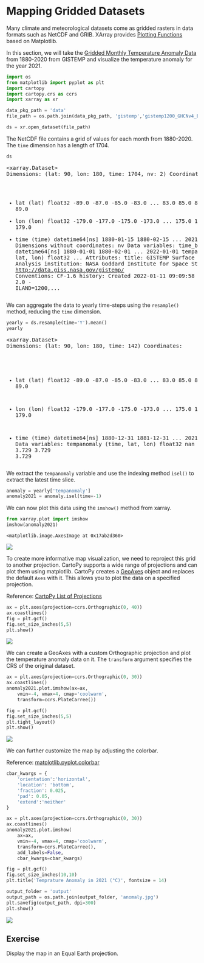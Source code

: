 # Mapping Gridded Datasets

Many climate and meteorological datasets come as gridded rasters in data formats such as NetCDF and GRIB. XArray provides [Plotting Functions](https://xarray.pydata.org/en/stable/user-guide/plotting.html) based on Matplotlib. 

In this section, we will take the [Gridded Monthly Temperature Anomaly Data](https://data.giss.nasa.gov/gistemp/) from 1880-2020 from GISTEMP and visualize the temperature anomaly for the year 2021.


```python
import os
from matplotlib import pyplot as plt
import cartopy
import cartopy.crs as ccrs
import xarray as xr
```


```python
data_pkg_path = 'data'
file_path = os.path.join(data_pkg_path, 'gistemp','gistemp1200_GHCNv4_ERSSTv5.nc')

ds = xr.open_dataset(file_path)
```

The NetCDF file contains a grid of values for each month from 1880-2020. The `time` dimension has a length of 1704.


```python
ds
```




<div><svg style="position: absolute; width: 0; height: 0; overflow: hidden">
<defs>
<symbol id="icon-database" viewBox="0 0 32 32">
<path d="M16 0c-8.837 0-16 2.239-16 5v4c0 2.761 7.163 5 16 5s16-2.239 16-5v-4c0-2.761-7.163-5-16-5z"></path>
<path d="M16 17c-8.837 0-16-2.239-16-5v6c0 2.761 7.163 5 16 5s16-2.239 16-5v-6c0 2.761-7.163 5-16 5z"></path>
<path d="M16 26c-8.837 0-16-2.239-16-5v6c0 2.761 7.163 5 16 5s16-2.239 16-5v-6c0 2.761-7.163 5-16 5z"></path>
</symbol>
<symbol id="icon-file-text2" viewBox="0 0 32 32">
<path d="M28.681 7.159c-0.694-0.947-1.662-2.053-2.724-3.116s-2.169-2.030-3.116-2.724c-1.612-1.182-2.393-1.319-2.841-1.319h-15.5c-1.378 0-2.5 1.121-2.5 2.5v27c0 1.378 1.122 2.5 2.5 2.5h23c1.378 0 2.5-1.122 2.5-2.5v-19.5c0-0.448-0.137-1.23-1.319-2.841zM24.543 5.457c0.959 0.959 1.712 1.825 2.268 2.543h-4.811v-4.811c0.718 0.556 1.584 1.309 2.543 2.268zM28 29.5c0 0.271-0.229 0.5-0.5 0.5h-23c-0.271 0-0.5-0.229-0.5-0.5v-27c0-0.271 0.229-0.5 0.5-0.5 0 0 15.499-0 15.5 0v7c0 0.552 0.448 1 1 1h7v19.5z"></path>
<path d="M23 26h-14c-0.552 0-1-0.448-1-1s0.448-1 1-1h14c0.552 0 1 0.448 1 1s-0.448 1-1 1z"></path>
<path d="M23 22h-14c-0.552 0-1-0.448-1-1s0.448-1 1-1h14c0.552 0 1 0.448 1 1s-0.448 1-1 1z"></path>
<path d="M23 18h-14c-0.552 0-1-0.448-1-1s0.448-1 1-1h14c0.552 0 1 0.448 1 1s-0.448 1-1 1z"></path>
</symbol>
</defs>
</svg>
<style>/* CSS stylesheet for displaying xarray objects in jupyterlab.
 *
 */

:root {
  --xr-font-color0: var(--jp-content-font-color0, rgba(0, 0, 0, 1));
  --xr-font-color2: var(--jp-content-font-color2, rgba(0, 0, 0, 0.54));
  --xr-font-color3: var(--jp-content-font-color3, rgba(0, 0, 0, 0.38));
  --xr-border-color: var(--jp-border-color2, #e0e0e0);
  --xr-disabled-color: var(--jp-layout-color3, #bdbdbd);
  --xr-background-color: var(--jp-layout-color0, white);
  --xr-background-color-row-even: var(--jp-layout-color1, white);
  --xr-background-color-row-odd: var(--jp-layout-color2, #eeeeee);
}

html[theme=dark],
body[data-theme=dark],
body.vscode-dark {
  --xr-font-color0: rgba(255, 255, 255, 1);
  --xr-font-color2: rgba(255, 255, 255, 0.54);
  --xr-font-color3: rgba(255, 255, 255, 0.38);
  --xr-border-color: #1F1F1F;
  --xr-disabled-color: #515151;
  --xr-background-color: #111111;
  --xr-background-color-row-even: #111111;
  --xr-background-color-row-odd: #313131;
}

.xr-wrap {
  display: block !important;
  min-width: 300px;
  max-width: 700px;
}

.xr-text-repr-fallback {
  /* fallback to plain text repr when CSS is not injected (untrusted notebook) */
  display: none;
}

.xr-header {
  padding-top: 6px;
  padding-bottom: 6px;
  margin-bottom: 4px;
  border-bottom: solid 1px var(--xr-border-color);
}

.xr-header > div,
.xr-header > ul {
  display: inline;
  margin-top: 0;
  margin-bottom: 0;
}

.xr-obj-type,
.xr-array-name {
  margin-left: 2px;
  margin-right: 10px;
}

.xr-obj-type {
  color: var(--xr-font-color2);
}

.xr-sections {
  padding-left: 0 !important;
  display: grid;
  grid-template-columns: 150px auto auto 1fr 20px 20px;
}

.xr-section-item {
  display: contents;
}

.xr-section-item input {
  display: none;
}

.xr-section-item input + label {
  color: var(--xr-disabled-color);
}

.xr-section-item input:enabled + label {
  cursor: pointer;
  color: var(--xr-font-color2);
}

.xr-section-item input:enabled + label:hover {
  color: var(--xr-font-color0);
}

.xr-section-summary {
  grid-column: 1;
  color: var(--xr-font-color2);
  font-weight: 500;
}

.xr-section-summary > span {
  display: inline-block;
  padding-left: 0.5em;
}

.xr-section-summary-in:disabled + label {
  color: var(--xr-font-color2);
}

.xr-section-summary-in + label:before {
  display: inline-block;
  content: '►';
  font-size: 11px;
  width: 15px;
  text-align: center;
}

.xr-section-summary-in:disabled + label:before {
  color: var(--xr-disabled-color);
}

.xr-section-summary-in:checked + label:before {
  content: '▼';
}

.xr-section-summary-in:checked + label > span {
  display: none;
}

.xr-section-summary,
.xr-section-inline-details {
  padding-top: 4px;
  padding-bottom: 4px;
}

.xr-section-inline-details {
  grid-column: 2 / -1;
}

.xr-section-details {
  display: none;
  grid-column: 1 / -1;
  margin-bottom: 5px;
}

.xr-section-summary-in:checked ~ .xr-section-details {
  display: contents;
}

.xr-array-wrap {
  grid-column: 1 / -1;
  display: grid;
  grid-template-columns: 20px auto;
}

.xr-array-wrap > label {
  grid-column: 1;
  vertical-align: top;
}

.xr-preview {
  color: var(--xr-font-color3);
}

.xr-array-preview,
.xr-array-data {
  padding: 0 5px !important;
  grid-column: 2;
}

.xr-array-data,
.xr-array-in:checked ~ .xr-array-preview {
  display: none;
}

.xr-array-in:checked ~ .xr-array-data,
.xr-array-preview {
  display: inline-block;
}

.xr-dim-list {
  display: inline-block !important;
  list-style: none;
  padding: 0 !important;
  margin: 0;
}

.xr-dim-list li {
  display: inline-block;
  padding: 0;
  margin: 0;
}

.xr-dim-list:before {
  content: '(';
}

.xr-dim-list:after {
  content: ')';
}

.xr-dim-list li:not(:last-child):after {
  content: ',';
  padding-right: 5px;
}

.xr-has-index {
  font-weight: bold;
}

.xr-var-list,
.xr-var-item {
  display: contents;
}

.xr-var-item > div,
.xr-var-item label,
.xr-var-item > .xr-var-name span {
  background-color: var(--xr-background-color-row-even);
  margin-bottom: 0;
}

.xr-var-item > .xr-var-name:hover span {
  padding-right: 5px;
}

.xr-var-list > li:nth-child(odd) > div,
.xr-var-list > li:nth-child(odd) > label,
.xr-var-list > li:nth-child(odd) > .xr-var-name span {
  background-color: var(--xr-background-color-row-odd);
}

.xr-var-name {
  grid-column: 1;
}

.xr-var-dims {
  grid-column: 2;
}

.xr-var-dtype {
  grid-column: 3;
  text-align: right;
  color: var(--xr-font-color2);
}

.xr-var-preview {
  grid-column: 4;
}

.xr-var-name,
.xr-var-dims,
.xr-var-dtype,
.xr-preview,
.xr-attrs dt {
  white-space: nowrap;
  overflow: hidden;
  text-overflow: ellipsis;
  padding-right: 10px;
}

.xr-var-name:hover,
.xr-var-dims:hover,
.xr-var-dtype:hover,
.xr-attrs dt:hover {
  overflow: visible;
  width: auto;
  z-index: 1;
}

.xr-var-attrs,
.xr-var-data {
  display: none;
  background-color: var(--xr-background-color) !important;
  padding-bottom: 5px !important;
}

.xr-var-attrs-in:checked ~ .xr-var-attrs,
.xr-var-data-in:checked ~ .xr-var-data {
  display: block;
}

.xr-var-data > table {
  float: right;
}

.xr-var-name span,
.xr-var-data,
.xr-attrs {
  padding-left: 25px !important;
}

.xr-attrs,
.xr-var-attrs,
.xr-var-data {
  grid-column: 1 / -1;
}

dl.xr-attrs {
  padding: 0;
  margin: 0;
  display: grid;
  grid-template-columns: 125px auto;
}

.xr-attrs dt,
.xr-attrs dd {
  padding: 0;
  margin: 0;
  float: left;
  padding-right: 10px;
  width: auto;
}

.xr-attrs dt {
  font-weight: normal;
  grid-column: 1;
}

.xr-attrs dt:hover span {
  display: inline-block;
  background: var(--xr-background-color);
  padding-right: 10px;
}

.xr-attrs dd {
  grid-column: 2;
  white-space: pre-wrap;
  word-break: break-all;
}

.xr-icon-database,
.xr-icon-file-text2 {
  display: inline-block;
  vertical-align: middle;
  width: 1em;
  height: 1.5em !important;
  stroke-width: 0;
  stroke: currentColor;
  fill: currentColor;
}
</style><pre class='xr-text-repr-fallback'>&lt;xarray.Dataset&gt;
Dimensions:      (lat: 90, lon: 180, time: 1704, nv: 2)
Coordinates:
  * lat          (lat) float32 -89.0 -87.0 -85.0 -83.0 ... 83.0 85.0 87.0 89.0
  * lon          (lon) float32 -179.0 -177.0 -175.0 -173.0 ... 175.0 177.0 179.0
  * time         (time) datetime64[ns] 1880-01-15 1880-02-15 ... 2021-12-15
Dimensions without coordinates: nv
Data variables:
    time_bnds    (time, nv) datetime64[ns] 1880-01-01 1880-02-01 ... 2022-01-01
    tempanomaly  (time, lat, lon) float32 ...
Attributes:
    title:        GISTEMP Surface Temperature Analysis
    institution:  NASA Goddard Institute for Space Studies
    source:       http://data.giss.nasa.gov/gistemp/
    Conventions:  CF-1.6
    history:      Created 2022-01-11 09:09:58 by SBBX_to_nc 2.0 - ILAND=1200,...</pre><div class='xr-wrap' style='display:none'><div class='xr-header'><div class='xr-obj-type'>xarray.Dataset</div></div><ul class='xr-sections'><li class='xr-section-item'><input id='section-410d8ae6-032f-4d92-9403-1832e86c79dc' class='xr-section-summary-in' type='checkbox' disabled ><label for='section-410d8ae6-032f-4d92-9403-1832e86c79dc' class='xr-section-summary'  title='Expand/collapse section'>Dimensions:</label><div class='xr-section-inline-details'><ul class='xr-dim-list'><li><span class='xr-has-index'>lat</span>: 90</li><li><span class='xr-has-index'>lon</span>: 180</li><li><span class='xr-has-index'>time</span>: 1704</li><li><span>nv</span>: 2</li></ul></div><div class='xr-section-details'></div></li><li class='xr-section-item'><input id='section-5379759f-c1d5-4547-8b16-96c37169c9ba' class='xr-section-summary-in' type='checkbox'  checked><label for='section-5379759f-c1d5-4547-8b16-96c37169c9ba' class='xr-section-summary' >Coordinates: <span>(3)</span></label><div class='xr-section-inline-details'></div><div class='xr-section-details'><ul class='xr-var-list'><li class='xr-var-item'><div class='xr-var-name'><span class='xr-has-index'>lat</span></div><div class='xr-var-dims'>(lat)</div><div class='xr-var-dtype'>float32</div><div class='xr-var-preview xr-preview'>-89.0 -87.0 -85.0 ... 87.0 89.0</div><input id='attrs-a20411d8-29cb-4c46-9a50-dcc80eaf7955' class='xr-var-attrs-in' type='checkbox' ><label for='attrs-a20411d8-29cb-4c46-9a50-dcc80eaf7955' title='Show/Hide attributes'><svg class='icon xr-icon-file-text2'><use xlink:href='#icon-file-text2'></use></svg></label><input id='data-1f71673c-b101-4252-875f-11e1f5ce2a4a' class='xr-var-data-in' type='checkbox'><label for='data-1f71673c-b101-4252-875f-11e1f5ce2a4a' title='Show/Hide data repr'><svg class='icon xr-icon-database'><use xlink:href='#icon-database'></use></svg></label><div class='xr-var-attrs'><dl class='xr-attrs'><dt><span>standard_name :</span></dt><dd>latitude</dd><dt><span>long_name :</span></dt><dd>Latitude</dd><dt><span>units :</span></dt><dd>degrees_north</dd></dl></div><div class='xr-var-data'><pre>array([-89., -87., -85., -83., -81., -79., -77., -75., -73., -71., -69., -67.,
       -65., -63., -61., -59., -57., -55., -53., -51., -49., -47., -45., -43.,
       -41., -39., -37., -35., -33., -31., -29., -27., -25., -23., -21., -19.,
       -17., -15., -13., -11.,  -9.,  -7.,  -5.,  -3.,  -1.,   1.,   3.,   5.,
         7.,   9.,  11.,  13.,  15.,  17.,  19.,  21.,  23.,  25.,  27.,  29.,
        31.,  33.,  35.,  37.,  39.,  41.,  43.,  45.,  47.,  49.,  51.,  53.,
        55.,  57.,  59.,  61.,  63.,  65.,  67.,  69.,  71.,  73.,  75.,  77.,
        79.,  81.,  83.,  85.,  87.,  89.], dtype=float32)</pre></div></li><li class='xr-var-item'><div class='xr-var-name'><span class='xr-has-index'>lon</span></div><div class='xr-var-dims'>(lon)</div><div class='xr-var-dtype'>float32</div><div class='xr-var-preview xr-preview'>-179.0 -177.0 ... 177.0 179.0</div><input id='attrs-a4177cac-123d-469a-9836-5ad802f43828' class='xr-var-attrs-in' type='checkbox' ><label for='attrs-a4177cac-123d-469a-9836-5ad802f43828' title='Show/Hide attributes'><svg class='icon xr-icon-file-text2'><use xlink:href='#icon-file-text2'></use></svg></label><input id='data-af315ba4-8fcb-42ff-b06e-0dc2951eccae' class='xr-var-data-in' type='checkbox'><label for='data-af315ba4-8fcb-42ff-b06e-0dc2951eccae' title='Show/Hide data repr'><svg class='icon xr-icon-database'><use xlink:href='#icon-database'></use></svg></label><div class='xr-var-attrs'><dl class='xr-attrs'><dt><span>standard_name :</span></dt><dd>longitude</dd><dt><span>long_name :</span></dt><dd>Longitude</dd><dt><span>units :</span></dt><dd>degrees_east</dd></dl></div><div class='xr-var-data'><pre>array([-179., -177., -175., -173., -171., -169., -167., -165., -163., -161.,
       -159., -157., -155., -153., -151., -149., -147., -145., -143., -141.,
       -139., -137., -135., -133., -131., -129., -127., -125., -123., -121.,
       -119., -117., -115., -113., -111., -109., -107., -105., -103., -101.,
        -99.,  -97.,  -95.,  -93.,  -91.,  -89.,  -87.,  -85.,  -83.,  -81.,
        -79.,  -77.,  -75.,  -73.,  -71.,  -69.,  -67.,  -65.,  -63.,  -61.,
        -59.,  -57.,  -55.,  -53.,  -51.,  -49.,  -47.,  -45.,  -43.,  -41.,
        -39.,  -37.,  -35.,  -33.,  -31.,  -29.,  -27.,  -25.,  -23.,  -21.,
        -19.,  -17.,  -15.,  -13.,  -11.,   -9.,   -7.,   -5.,   -3.,   -1.,
          1.,    3.,    5.,    7.,    9.,   11.,   13.,   15.,   17.,   19.,
         21.,   23.,   25.,   27.,   29.,   31.,   33.,   35.,   37.,   39.,
         41.,   43.,   45.,   47.,   49.,   51.,   53.,   55.,   57.,   59.,
         61.,   63.,   65.,   67.,   69.,   71.,   73.,   75.,   77.,   79.,
         81.,   83.,   85.,   87.,   89.,   91.,   93.,   95.,   97.,   99.,
        101.,  103.,  105.,  107.,  109.,  111.,  113.,  115.,  117.,  119.,
        121.,  123.,  125.,  127.,  129.,  131.,  133.,  135.,  137.,  139.,
        141.,  143.,  145.,  147.,  149.,  151.,  153.,  155.,  157.,  159.,
        161.,  163.,  165.,  167.,  169.,  171.,  173.,  175.,  177.,  179.],
      dtype=float32)</pre></div></li><li class='xr-var-item'><div class='xr-var-name'><span class='xr-has-index'>time</span></div><div class='xr-var-dims'>(time)</div><div class='xr-var-dtype'>datetime64[ns]</div><div class='xr-var-preview xr-preview'>1880-01-15 ... 2021-12-15</div><input id='attrs-49e56a29-07d3-4ff6-9461-c9791053d65e' class='xr-var-attrs-in' type='checkbox' ><label for='attrs-49e56a29-07d3-4ff6-9461-c9791053d65e' title='Show/Hide attributes'><svg class='icon xr-icon-file-text2'><use xlink:href='#icon-file-text2'></use></svg></label><input id='data-297625ed-6a2b-4d16-946e-ca4905b3e177' class='xr-var-data-in' type='checkbox'><label for='data-297625ed-6a2b-4d16-946e-ca4905b3e177' title='Show/Hide data repr'><svg class='icon xr-icon-database'><use xlink:href='#icon-database'></use></svg></label><div class='xr-var-attrs'><dl class='xr-attrs'><dt><span>long_name :</span></dt><dd>time</dd><dt><span>bounds :</span></dt><dd>time_bnds</dd></dl></div><div class='xr-var-data'><pre>array([&#x27;1880-01-15T00:00:00.000000000&#x27;, &#x27;1880-02-15T00:00:00.000000000&#x27;,
       &#x27;1880-03-15T00:00:00.000000000&#x27;, ..., &#x27;2021-10-15T00:00:00.000000000&#x27;,
       &#x27;2021-11-15T00:00:00.000000000&#x27;, &#x27;2021-12-15T00:00:00.000000000&#x27;],
      dtype=&#x27;datetime64[ns]&#x27;)</pre></div></li></ul></div></li><li class='xr-section-item'><input id='section-c6f8acab-cdaa-4fb5-b437-cd0b6ba27e51' class='xr-section-summary-in' type='checkbox'  checked><label for='section-c6f8acab-cdaa-4fb5-b437-cd0b6ba27e51' class='xr-section-summary' >Data variables: <span>(2)</span></label><div class='xr-section-inline-details'></div><div class='xr-section-details'><ul class='xr-var-list'><li class='xr-var-item'><div class='xr-var-name'><span>time_bnds</span></div><div class='xr-var-dims'>(time, nv)</div><div class='xr-var-dtype'>datetime64[ns]</div><div class='xr-var-preview xr-preview'>...</div><input id='attrs-11d0dd9b-0ccf-4cd2-a35c-8fa36b83bdde' class='xr-var-attrs-in' type='checkbox' disabled><label for='attrs-11d0dd9b-0ccf-4cd2-a35c-8fa36b83bdde' title='Show/Hide attributes'><svg class='icon xr-icon-file-text2'><use xlink:href='#icon-file-text2'></use></svg></label><input id='data-ef1d12f4-acff-4537-81fb-f24ba15f4774' class='xr-var-data-in' type='checkbox'><label for='data-ef1d12f4-acff-4537-81fb-f24ba15f4774' title='Show/Hide data repr'><svg class='icon xr-icon-database'><use xlink:href='#icon-database'></use></svg></label><div class='xr-var-attrs'><dl class='xr-attrs'></dl></div><div class='xr-var-data'><pre>array([[&#x27;1880-01-01T00:00:00.000000000&#x27;, &#x27;1880-02-01T00:00:00.000000000&#x27;],
       [&#x27;1880-02-01T00:00:00.000000000&#x27;, &#x27;1880-03-01T00:00:00.000000000&#x27;],
       [&#x27;1880-03-01T00:00:00.000000000&#x27;, &#x27;1880-04-01T00:00:00.000000000&#x27;],
       ...,
       [&#x27;2021-10-01T00:00:00.000000000&#x27;, &#x27;2021-11-01T00:00:00.000000000&#x27;],
       [&#x27;2021-11-01T00:00:00.000000000&#x27;, &#x27;2021-12-01T00:00:00.000000000&#x27;],
       [&#x27;2021-12-01T00:00:00.000000000&#x27;, &#x27;2022-01-01T00:00:00.000000000&#x27;]],
      dtype=&#x27;datetime64[ns]&#x27;)</pre></div></li><li class='xr-var-item'><div class='xr-var-name'><span>tempanomaly</span></div><div class='xr-var-dims'>(time, lat, lon)</div><div class='xr-var-dtype'>float32</div><div class='xr-var-preview xr-preview'>...</div><input id='attrs-3aad5750-bc78-465b-bbe7-92f71d2f8c82' class='xr-var-attrs-in' type='checkbox' ><label for='attrs-3aad5750-bc78-465b-bbe7-92f71d2f8c82' title='Show/Hide attributes'><svg class='icon xr-icon-file-text2'><use xlink:href='#icon-file-text2'></use></svg></label><input id='data-395c332f-7c36-4e8a-954f-9a523260f70c' class='xr-var-data-in' type='checkbox'><label for='data-395c332f-7c36-4e8a-954f-9a523260f70c' title='Show/Hide data repr'><svg class='icon xr-icon-database'><use xlink:href='#icon-database'></use></svg></label><div class='xr-var-attrs'><dl class='xr-attrs'><dt><span>long_name :</span></dt><dd>Surface temperature anomaly</dd><dt><span>units :</span></dt><dd>K</dd><dt><span>cell_methods :</span></dt><dd>time: mean</dd></dl></div><div class='xr-var-data'><pre>[27604800 values with dtype=float32]</pre></div></li></ul></div></li><li class='xr-section-item'><input id='section-ec5c2582-59fa-4596-9bf8-3796ebebed44' class='xr-section-summary-in' type='checkbox'  checked><label for='section-ec5c2582-59fa-4596-9bf8-3796ebebed44' class='xr-section-summary' >Attributes: <span>(5)</span></label><div class='xr-section-inline-details'></div><div class='xr-section-details'><dl class='xr-attrs'><dt><span>title :</span></dt><dd>GISTEMP Surface Temperature Analysis</dd><dt><span>institution :</span></dt><dd>NASA Goddard Institute for Space Studies</dd><dt><span>source :</span></dt><dd>http://data.giss.nasa.gov/gistemp/</dd><dt><span>Conventions :</span></dt><dd>CF-1.6</dd><dt><span>history :</span></dt><dd>Created 2022-01-11 09:09:58 by SBBX_to_nc 2.0 - ILAND=1200, IOCEAN=NCDC/ER5, Base: 1951-1980</dd></dl></div></li></ul></div></div>



We can aggregate the data to yearly time-steps using the `resample()` method, reducing the `time` dimension.


```python
yearly = ds.resample(time='Y').mean()
yearly
```




<div><svg style="position: absolute; width: 0; height: 0; overflow: hidden">
<defs>
<symbol id="icon-database" viewBox="0 0 32 32">
<path d="M16 0c-8.837 0-16 2.239-16 5v4c0 2.761 7.163 5 16 5s16-2.239 16-5v-4c0-2.761-7.163-5-16-5z"></path>
<path d="M16 17c-8.837 0-16-2.239-16-5v6c0 2.761 7.163 5 16 5s16-2.239 16-5v-6c0 2.761-7.163 5-16 5z"></path>
<path d="M16 26c-8.837 0-16-2.239-16-5v6c0 2.761 7.163 5 16 5s16-2.239 16-5v-6c0 2.761-7.163 5-16 5z"></path>
</symbol>
<symbol id="icon-file-text2" viewBox="0 0 32 32">
<path d="M28.681 7.159c-0.694-0.947-1.662-2.053-2.724-3.116s-2.169-2.030-3.116-2.724c-1.612-1.182-2.393-1.319-2.841-1.319h-15.5c-1.378 0-2.5 1.121-2.5 2.5v27c0 1.378 1.122 2.5 2.5 2.5h23c1.378 0 2.5-1.122 2.5-2.5v-19.5c0-0.448-0.137-1.23-1.319-2.841zM24.543 5.457c0.959 0.959 1.712 1.825 2.268 2.543h-4.811v-4.811c0.718 0.556 1.584 1.309 2.543 2.268zM28 29.5c0 0.271-0.229 0.5-0.5 0.5h-23c-0.271 0-0.5-0.229-0.5-0.5v-27c0-0.271 0.229-0.5 0.5-0.5 0 0 15.499-0 15.5 0v7c0 0.552 0.448 1 1 1h7v19.5z"></path>
<path d="M23 26h-14c-0.552 0-1-0.448-1-1s0.448-1 1-1h14c0.552 0 1 0.448 1 1s-0.448 1-1 1z"></path>
<path d="M23 22h-14c-0.552 0-1-0.448-1-1s0.448-1 1-1h14c0.552 0 1 0.448 1 1s-0.448 1-1 1z"></path>
<path d="M23 18h-14c-0.552 0-1-0.448-1-1s0.448-1 1-1h14c0.552 0 1 0.448 1 1s-0.448 1-1 1z"></path>
</symbol>
</defs>
</svg>
<style>/* CSS stylesheet for displaying xarray objects in jupyterlab.
 *
 */

:root {
  --xr-font-color0: var(--jp-content-font-color0, rgba(0, 0, 0, 1));
  --xr-font-color2: var(--jp-content-font-color2, rgba(0, 0, 0, 0.54));
  --xr-font-color3: var(--jp-content-font-color3, rgba(0, 0, 0, 0.38));
  --xr-border-color: var(--jp-border-color2, #e0e0e0);
  --xr-disabled-color: var(--jp-layout-color3, #bdbdbd);
  --xr-background-color: var(--jp-layout-color0, white);
  --xr-background-color-row-even: var(--jp-layout-color1, white);
  --xr-background-color-row-odd: var(--jp-layout-color2, #eeeeee);
}

html[theme=dark],
body[data-theme=dark],
body.vscode-dark {
  --xr-font-color0: rgba(255, 255, 255, 1);
  --xr-font-color2: rgba(255, 255, 255, 0.54);
  --xr-font-color3: rgba(255, 255, 255, 0.38);
  --xr-border-color: #1F1F1F;
  --xr-disabled-color: #515151;
  --xr-background-color: #111111;
  --xr-background-color-row-even: #111111;
  --xr-background-color-row-odd: #313131;
}

.xr-wrap {
  display: block !important;
  min-width: 300px;
  max-width: 700px;
}

.xr-text-repr-fallback {
  /* fallback to plain text repr when CSS is not injected (untrusted notebook) */
  display: none;
}

.xr-header {
  padding-top: 6px;
  padding-bottom: 6px;
  margin-bottom: 4px;
  border-bottom: solid 1px var(--xr-border-color);
}

.xr-header > div,
.xr-header > ul {
  display: inline;
  margin-top: 0;
  margin-bottom: 0;
}

.xr-obj-type,
.xr-array-name {
  margin-left: 2px;
  margin-right: 10px;
}

.xr-obj-type {
  color: var(--xr-font-color2);
}

.xr-sections {
  padding-left: 0 !important;
  display: grid;
  grid-template-columns: 150px auto auto 1fr 20px 20px;
}

.xr-section-item {
  display: contents;
}

.xr-section-item input {
  display: none;
}

.xr-section-item input + label {
  color: var(--xr-disabled-color);
}

.xr-section-item input:enabled + label {
  cursor: pointer;
  color: var(--xr-font-color2);
}

.xr-section-item input:enabled + label:hover {
  color: var(--xr-font-color0);
}

.xr-section-summary {
  grid-column: 1;
  color: var(--xr-font-color2);
  font-weight: 500;
}

.xr-section-summary > span {
  display: inline-block;
  padding-left: 0.5em;
}

.xr-section-summary-in:disabled + label {
  color: var(--xr-font-color2);
}

.xr-section-summary-in + label:before {
  display: inline-block;
  content: '►';
  font-size: 11px;
  width: 15px;
  text-align: center;
}

.xr-section-summary-in:disabled + label:before {
  color: var(--xr-disabled-color);
}

.xr-section-summary-in:checked + label:before {
  content: '▼';
}

.xr-section-summary-in:checked + label > span {
  display: none;
}

.xr-section-summary,
.xr-section-inline-details {
  padding-top: 4px;
  padding-bottom: 4px;
}

.xr-section-inline-details {
  grid-column: 2 / -1;
}

.xr-section-details {
  display: none;
  grid-column: 1 / -1;
  margin-bottom: 5px;
}

.xr-section-summary-in:checked ~ .xr-section-details {
  display: contents;
}

.xr-array-wrap {
  grid-column: 1 / -1;
  display: grid;
  grid-template-columns: 20px auto;
}

.xr-array-wrap > label {
  grid-column: 1;
  vertical-align: top;
}

.xr-preview {
  color: var(--xr-font-color3);
}

.xr-array-preview,
.xr-array-data {
  padding: 0 5px !important;
  grid-column: 2;
}

.xr-array-data,
.xr-array-in:checked ~ .xr-array-preview {
  display: none;
}

.xr-array-in:checked ~ .xr-array-data,
.xr-array-preview {
  display: inline-block;
}

.xr-dim-list {
  display: inline-block !important;
  list-style: none;
  padding: 0 !important;
  margin: 0;
}

.xr-dim-list li {
  display: inline-block;
  padding: 0;
  margin: 0;
}

.xr-dim-list:before {
  content: '(';
}

.xr-dim-list:after {
  content: ')';
}

.xr-dim-list li:not(:last-child):after {
  content: ',';
  padding-right: 5px;
}

.xr-has-index {
  font-weight: bold;
}

.xr-var-list,
.xr-var-item {
  display: contents;
}

.xr-var-item > div,
.xr-var-item label,
.xr-var-item > .xr-var-name span {
  background-color: var(--xr-background-color-row-even);
  margin-bottom: 0;
}

.xr-var-item > .xr-var-name:hover span {
  padding-right: 5px;
}

.xr-var-list > li:nth-child(odd) > div,
.xr-var-list > li:nth-child(odd) > label,
.xr-var-list > li:nth-child(odd) > .xr-var-name span {
  background-color: var(--xr-background-color-row-odd);
}

.xr-var-name {
  grid-column: 1;
}

.xr-var-dims {
  grid-column: 2;
}

.xr-var-dtype {
  grid-column: 3;
  text-align: right;
  color: var(--xr-font-color2);
}

.xr-var-preview {
  grid-column: 4;
}

.xr-var-name,
.xr-var-dims,
.xr-var-dtype,
.xr-preview,
.xr-attrs dt {
  white-space: nowrap;
  overflow: hidden;
  text-overflow: ellipsis;
  padding-right: 10px;
}

.xr-var-name:hover,
.xr-var-dims:hover,
.xr-var-dtype:hover,
.xr-attrs dt:hover {
  overflow: visible;
  width: auto;
  z-index: 1;
}

.xr-var-attrs,
.xr-var-data {
  display: none;
  background-color: var(--xr-background-color) !important;
  padding-bottom: 5px !important;
}

.xr-var-attrs-in:checked ~ .xr-var-attrs,
.xr-var-data-in:checked ~ .xr-var-data {
  display: block;
}

.xr-var-data > table {
  float: right;
}

.xr-var-name span,
.xr-var-data,
.xr-attrs {
  padding-left: 25px !important;
}

.xr-attrs,
.xr-var-attrs,
.xr-var-data {
  grid-column: 1 / -1;
}

dl.xr-attrs {
  padding: 0;
  margin: 0;
  display: grid;
  grid-template-columns: 125px auto;
}

.xr-attrs dt,
.xr-attrs dd {
  padding: 0;
  margin: 0;
  float: left;
  padding-right: 10px;
  width: auto;
}

.xr-attrs dt {
  font-weight: normal;
  grid-column: 1;
}

.xr-attrs dt:hover span {
  display: inline-block;
  background: var(--xr-background-color);
  padding-right: 10px;
}

.xr-attrs dd {
  grid-column: 2;
  white-space: pre-wrap;
  word-break: break-all;
}

.xr-icon-database,
.xr-icon-file-text2 {
  display: inline-block;
  vertical-align: middle;
  width: 1em;
  height: 1.5em !important;
  stroke-width: 0;
  stroke: currentColor;
  fill: currentColor;
}
</style><pre class='xr-text-repr-fallback'>&lt;xarray.Dataset&gt;
Dimensions:      (lat: 90, lon: 180, time: 142)
Coordinates:
  * lat          (lat) float32 -89.0 -87.0 -85.0 -83.0 ... 83.0 85.0 87.0 89.0
  * lon          (lon) float32 -179.0 -177.0 -175.0 -173.0 ... 175.0 177.0 179.0
  * time         (time) datetime64[ns] 1880-12-31 1881-12-31 ... 2021-12-31
Data variables:
    tempanomaly  (time, lat, lon) float32 nan nan nan nan ... 3.729 3.729 3.729</pre><div class='xr-wrap' style='display:none'><div class='xr-header'><div class='xr-obj-type'>xarray.Dataset</div></div><ul class='xr-sections'><li class='xr-section-item'><input id='section-c33213da-17a8-4412-8b78-31b45fb11db5' class='xr-section-summary-in' type='checkbox' disabled ><label for='section-c33213da-17a8-4412-8b78-31b45fb11db5' class='xr-section-summary'  title='Expand/collapse section'>Dimensions:</label><div class='xr-section-inline-details'><ul class='xr-dim-list'><li><span class='xr-has-index'>lat</span>: 90</li><li><span class='xr-has-index'>lon</span>: 180</li><li><span class='xr-has-index'>time</span>: 142</li></ul></div><div class='xr-section-details'></div></li><li class='xr-section-item'><input id='section-573d611d-47fd-4f0e-b7df-774dd364eae4' class='xr-section-summary-in' type='checkbox'  checked><label for='section-573d611d-47fd-4f0e-b7df-774dd364eae4' class='xr-section-summary' >Coordinates: <span>(3)</span></label><div class='xr-section-inline-details'></div><div class='xr-section-details'><ul class='xr-var-list'><li class='xr-var-item'><div class='xr-var-name'><span class='xr-has-index'>lat</span></div><div class='xr-var-dims'>(lat)</div><div class='xr-var-dtype'>float32</div><div class='xr-var-preview xr-preview'>-89.0 -87.0 -85.0 ... 87.0 89.0</div><input id='attrs-1ca85f0a-d471-46a3-b287-f939ef4a8046' class='xr-var-attrs-in' type='checkbox' ><label for='attrs-1ca85f0a-d471-46a3-b287-f939ef4a8046' title='Show/Hide attributes'><svg class='icon xr-icon-file-text2'><use xlink:href='#icon-file-text2'></use></svg></label><input id='data-da536740-45f0-4b25-9f14-48b2b9f3cb27' class='xr-var-data-in' type='checkbox'><label for='data-da536740-45f0-4b25-9f14-48b2b9f3cb27' title='Show/Hide data repr'><svg class='icon xr-icon-database'><use xlink:href='#icon-database'></use></svg></label><div class='xr-var-attrs'><dl class='xr-attrs'><dt><span>standard_name :</span></dt><dd>latitude</dd><dt><span>long_name :</span></dt><dd>Latitude</dd><dt><span>units :</span></dt><dd>degrees_north</dd></dl></div><div class='xr-var-data'><pre>array([-89., -87., -85., -83., -81., -79., -77., -75., -73., -71., -69., -67.,
       -65., -63., -61., -59., -57., -55., -53., -51., -49., -47., -45., -43.,
       -41., -39., -37., -35., -33., -31., -29., -27., -25., -23., -21., -19.,
       -17., -15., -13., -11.,  -9.,  -7.,  -5.,  -3.,  -1.,   1.,   3.,   5.,
         7.,   9.,  11.,  13.,  15.,  17.,  19.,  21.,  23.,  25.,  27.,  29.,
        31.,  33.,  35.,  37.,  39.,  41.,  43.,  45.,  47.,  49.,  51.,  53.,
        55.,  57.,  59.,  61.,  63.,  65.,  67.,  69.,  71.,  73.,  75.,  77.,
        79.,  81.,  83.,  85.,  87.,  89.], dtype=float32)</pre></div></li><li class='xr-var-item'><div class='xr-var-name'><span class='xr-has-index'>lon</span></div><div class='xr-var-dims'>(lon)</div><div class='xr-var-dtype'>float32</div><div class='xr-var-preview xr-preview'>-179.0 -177.0 ... 177.0 179.0</div><input id='attrs-bba2bf73-00ba-4a75-b8e8-0da7e0021923' class='xr-var-attrs-in' type='checkbox' ><label for='attrs-bba2bf73-00ba-4a75-b8e8-0da7e0021923' title='Show/Hide attributes'><svg class='icon xr-icon-file-text2'><use xlink:href='#icon-file-text2'></use></svg></label><input id='data-767f5355-2da8-48d7-809a-4de4ca44a6bc' class='xr-var-data-in' type='checkbox'><label for='data-767f5355-2da8-48d7-809a-4de4ca44a6bc' title='Show/Hide data repr'><svg class='icon xr-icon-database'><use xlink:href='#icon-database'></use></svg></label><div class='xr-var-attrs'><dl class='xr-attrs'><dt><span>standard_name :</span></dt><dd>longitude</dd><dt><span>long_name :</span></dt><dd>Longitude</dd><dt><span>units :</span></dt><dd>degrees_east</dd></dl></div><div class='xr-var-data'><pre>array([-179., -177., -175., -173., -171., -169., -167., -165., -163., -161.,
       -159., -157., -155., -153., -151., -149., -147., -145., -143., -141.,
       -139., -137., -135., -133., -131., -129., -127., -125., -123., -121.,
       -119., -117., -115., -113., -111., -109., -107., -105., -103., -101.,
        -99.,  -97.,  -95.,  -93.,  -91.,  -89.,  -87.,  -85.,  -83.,  -81.,
        -79.,  -77.,  -75.,  -73.,  -71.,  -69.,  -67.,  -65.,  -63.,  -61.,
        -59.,  -57.,  -55.,  -53.,  -51.,  -49.,  -47.,  -45.,  -43.,  -41.,
        -39.,  -37.,  -35.,  -33.,  -31.,  -29.,  -27.,  -25.,  -23.,  -21.,
        -19.,  -17.,  -15.,  -13.,  -11.,   -9.,   -7.,   -5.,   -3.,   -1.,
          1.,    3.,    5.,    7.,    9.,   11.,   13.,   15.,   17.,   19.,
         21.,   23.,   25.,   27.,   29.,   31.,   33.,   35.,   37.,   39.,
         41.,   43.,   45.,   47.,   49.,   51.,   53.,   55.,   57.,   59.,
         61.,   63.,   65.,   67.,   69.,   71.,   73.,   75.,   77.,   79.,
         81.,   83.,   85.,   87.,   89.,   91.,   93.,   95.,   97.,   99.,
        101.,  103.,  105.,  107.,  109.,  111.,  113.,  115.,  117.,  119.,
        121.,  123.,  125.,  127.,  129.,  131.,  133.,  135.,  137.,  139.,
        141.,  143.,  145.,  147.,  149.,  151.,  153.,  155.,  157.,  159.,
        161.,  163.,  165.,  167.,  169.,  171.,  173.,  175.,  177.,  179.],
      dtype=float32)</pre></div></li><li class='xr-var-item'><div class='xr-var-name'><span class='xr-has-index'>time</span></div><div class='xr-var-dims'>(time)</div><div class='xr-var-dtype'>datetime64[ns]</div><div class='xr-var-preview xr-preview'>1880-12-31 ... 2021-12-31</div><input id='attrs-a06a5918-8e6e-4393-a186-5db22265d1af' class='xr-var-attrs-in' type='checkbox' disabled><label for='attrs-a06a5918-8e6e-4393-a186-5db22265d1af' title='Show/Hide attributes'><svg class='icon xr-icon-file-text2'><use xlink:href='#icon-file-text2'></use></svg></label><input id='data-4fcc0d3a-ea88-42f6-a687-0517eefba7a9' class='xr-var-data-in' type='checkbox'><label for='data-4fcc0d3a-ea88-42f6-a687-0517eefba7a9' title='Show/Hide data repr'><svg class='icon xr-icon-database'><use xlink:href='#icon-database'></use></svg></label><div class='xr-var-attrs'><dl class='xr-attrs'></dl></div><div class='xr-var-data'><pre>array([&#x27;1880-12-31T00:00:00.000000000&#x27;, &#x27;1881-12-31T00:00:00.000000000&#x27;,
       &#x27;1882-12-31T00:00:00.000000000&#x27;, &#x27;1883-12-31T00:00:00.000000000&#x27;,
       &#x27;1884-12-31T00:00:00.000000000&#x27;, &#x27;1885-12-31T00:00:00.000000000&#x27;,
       &#x27;1886-12-31T00:00:00.000000000&#x27;, &#x27;1887-12-31T00:00:00.000000000&#x27;,
       &#x27;1888-12-31T00:00:00.000000000&#x27;, &#x27;1889-12-31T00:00:00.000000000&#x27;,
       &#x27;1890-12-31T00:00:00.000000000&#x27;, &#x27;1891-12-31T00:00:00.000000000&#x27;,
       &#x27;1892-12-31T00:00:00.000000000&#x27;, &#x27;1893-12-31T00:00:00.000000000&#x27;,
       &#x27;1894-12-31T00:00:00.000000000&#x27;, &#x27;1895-12-31T00:00:00.000000000&#x27;,
       &#x27;1896-12-31T00:00:00.000000000&#x27;, &#x27;1897-12-31T00:00:00.000000000&#x27;,
       &#x27;1898-12-31T00:00:00.000000000&#x27;, &#x27;1899-12-31T00:00:00.000000000&#x27;,
       &#x27;1900-12-31T00:00:00.000000000&#x27;, &#x27;1901-12-31T00:00:00.000000000&#x27;,
       &#x27;1902-12-31T00:00:00.000000000&#x27;, &#x27;1903-12-31T00:00:00.000000000&#x27;,
       &#x27;1904-12-31T00:00:00.000000000&#x27;, &#x27;1905-12-31T00:00:00.000000000&#x27;,
       &#x27;1906-12-31T00:00:00.000000000&#x27;, &#x27;1907-12-31T00:00:00.000000000&#x27;,
       &#x27;1908-12-31T00:00:00.000000000&#x27;, &#x27;1909-12-31T00:00:00.000000000&#x27;,
       &#x27;1910-12-31T00:00:00.000000000&#x27;, &#x27;1911-12-31T00:00:00.000000000&#x27;,
       &#x27;1912-12-31T00:00:00.000000000&#x27;, &#x27;1913-12-31T00:00:00.000000000&#x27;,
       &#x27;1914-12-31T00:00:00.000000000&#x27;, &#x27;1915-12-31T00:00:00.000000000&#x27;,
       &#x27;1916-12-31T00:00:00.000000000&#x27;, &#x27;1917-12-31T00:00:00.000000000&#x27;,
       &#x27;1918-12-31T00:00:00.000000000&#x27;, &#x27;1919-12-31T00:00:00.000000000&#x27;,
       &#x27;1920-12-31T00:00:00.000000000&#x27;, &#x27;1921-12-31T00:00:00.000000000&#x27;,
       &#x27;1922-12-31T00:00:00.000000000&#x27;, &#x27;1923-12-31T00:00:00.000000000&#x27;,
       &#x27;1924-12-31T00:00:00.000000000&#x27;, &#x27;1925-12-31T00:00:00.000000000&#x27;,
       &#x27;1926-12-31T00:00:00.000000000&#x27;, &#x27;1927-12-31T00:00:00.000000000&#x27;,
       &#x27;1928-12-31T00:00:00.000000000&#x27;, &#x27;1929-12-31T00:00:00.000000000&#x27;,
       &#x27;1930-12-31T00:00:00.000000000&#x27;, &#x27;1931-12-31T00:00:00.000000000&#x27;,
       &#x27;1932-12-31T00:00:00.000000000&#x27;, &#x27;1933-12-31T00:00:00.000000000&#x27;,
       &#x27;1934-12-31T00:00:00.000000000&#x27;, &#x27;1935-12-31T00:00:00.000000000&#x27;,
       &#x27;1936-12-31T00:00:00.000000000&#x27;, &#x27;1937-12-31T00:00:00.000000000&#x27;,
       &#x27;1938-12-31T00:00:00.000000000&#x27;, &#x27;1939-12-31T00:00:00.000000000&#x27;,
       &#x27;1940-12-31T00:00:00.000000000&#x27;, &#x27;1941-12-31T00:00:00.000000000&#x27;,
       &#x27;1942-12-31T00:00:00.000000000&#x27;, &#x27;1943-12-31T00:00:00.000000000&#x27;,
       &#x27;1944-12-31T00:00:00.000000000&#x27;, &#x27;1945-12-31T00:00:00.000000000&#x27;,
       &#x27;1946-12-31T00:00:00.000000000&#x27;, &#x27;1947-12-31T00:00:00.000000000&#x27;,
       &#x27;1948-12-31T00:00:00.000000000&#x27;, &#x27;1949-12-31T00:00:00.000000000&#x27;,
       &#x27;1950-12-31T00:00:00.000000000&#x27;, &#x27;1951-12-31T00:00:00.000000000&#x27;,
       &#x27;1952-12-31T00:00:00.000000000&#x27;, &#x27;1953-12-31T00:00:00.000000000&#x27;,
       &#x27;1954-12-31T00:00:00.000000000&#x27;, &#x27;1955-12-31T00:00:00.000000000&#x27;,
       &#x27;1956-12-31T00:00:00.000000000&#x27;, &#x27;1957-12-31T00:00:00.000000000&#x27;,
       &#x27;1958-12-31T00:00:00.000000000&#x27;, &#x27;1959-12-31T00:00:00.000000000&#x27;,
       &#x27;1960-12-31T00:00:00.000000000&#x27;, &#x27;1961-12-31T00:00:00.000000000&#x27;,
       &#x27;1962-12-31T00:00:00.000000000&#x27;, &#x27;1963-12-31T00:00:00.000000000&#x27;,
       &#x27;1964-12-31T00:00:00.000000000&#x27;, &#x27;1965-12-31T00:00:00.000000000&#x27;,
       &#x27;1966-12-31T00:00:00.000000000&#x27;, &#x27;1967-12-31T00:00:00.000000000&#x27;,
       &#x27;1968-12-31T00:00:00.000000000&#x27;, &#x27;1969-12-31T00:00:00.000000000&#x27;,
       &#x27;1970-12-31T00:00:00.000000000&#x27;, &#x27;1971-12-31T00:00:00.000000000&#x27;,
       &#x27;1972-12-31T00:00:00.000000000&#x27;, &#x27;1973-12-31T00:00:00.000000000&#x27;,
       &#x27;1974-12-31T00:00:00.000000000&#x27;, &#x27;1975-12-31T00:00:00.000000000&#x27;,
       &#x27;1976-12-31T00:00:00.000000000&#x27;, &#x27;1977-12-31T00:00:00.000000000&#x27;,
       &#x27;1978-12-31T00:00:00.000000000&#x27;, &#x27;1979-12-31T00:00:00.000000000&#x27;,
       &#x27;1980-12-31T00:00:00.000000000&#x27;, &#x27;1981-12-31T00:00:00.000000000&#x27;,
       &#x27;1982-12-31T00:00:00.000000000&#x27;, &#x27;1983-12-31T00:00:00.000000000&#x27;,
       &#x27;1984-12-31T00:00:00.000000000&#x27;, &#x27;1985-12-31T00:00:00.000000000&#x27;,
       &#x27;1986-12-31T00:00:00.000000000&#x27;, &#x27;1987-12-31T00:00:00.000000000&#x27;,
       &#x27;1988-12-31T00:00:00.000000000&#x27;, &#x27;1989-12-31T00:00:00.000000000&#x27;,
       &#x27;1990-12-31T00:00:00.000000000&#x27;, &#x27;1991-12-31T00:00:00.000000000&#x27;,
       &#x27;1992-12-31T00:00:00.000000000&#x27;, &#x27;1993-12-31T00:00:00.000000000&#x27;,
       &#x27;1994-12-31T00:00:00.000000000&#x27;, &#x27;1995-12-31T00:00:00.000000000&#x27;,
       &#x27;1996-12-31T00:00:00.000000000&#x27;, &#x27;1997-12-31T00:00:00.000000000&#x27;,
       &#x27;1998-12-31T00:00:00.000000000&#x27;, &#x27;1999-12-31T00:00:00.000000000&#x27;,
       &#x27;2000-12-31T00:00:00.000000000&#x27;, &#x27;2001-12-31T00:00:00.000000000&#x27;,
       &#x27;2002-12-31T00:00:00.000000000&#x27;, &#x27;2003-12-31T00:00:00.000000000&#x27;,
       &#x27;2004-12-31T00:00:00.000000000&#x27;, &#x27;2005-12-31T00:00:00.000000000&#x27;,
       &#x27;2006-12-31T00:00:00.000000000&#x27;, &#x27;2007-12-31T00:00:00.000000000&#x27;,
       &#x27;2008-12-31T00:00:00.000000000&#x27;, &#x27;2009-12-31T00:00:00.000000000&#x27;,
       &#x27;2010-12-31T00:00:00.000000000&#x27;, &#x27;2011-12-31T00:00:00.000000000&#x27;,
       &#x27;2012-12-31T00:00:00.000000000&#x27;, &#x27;2013-12-31T00:00:00.000000000&#x27;,
       &#x27;2014-12-31T00:00:00.000000000&#x27;, &#x27;2015-12-31T00:00:00.000000000&#x27;,
       &#x27;2016-12-31T00:00:00.000000000&#x27;, &#x27;2017-12-31T00:00:00.000000000&#x27;,
       &#x27;2018-12-31T00:00:00.000000000&#x27;, &#x27;2019-12-31T00:00:00.000000000&#x27;,
       &#x27;2020-12-31T00:00:00.000000000&#x27;, &#x27;2021-12-31T00:00:00.000000000&#x27;],
      dtype=&#x27;datetime64[ns]&#x27;)</pre></div></li></ul></div></li><li class='xr-section-item'><input id='section-1b88caa3-96fe-4538-85bd-7d3778982f8c' class='xr-section-summary-in' type='checkbox'  checked><label for='section-1b88caa3-96fe-4538-85bd-7d3778982f8c' class='xr-section-summary' >Data variables: <span>(1)</span></label><div class='xr-section-inline-details'></div><div class='xr-section-details'><ul class='xr-var-list'><li class='xr-var-item'><div class='xr-var-name'><span>tempanomaly</span></div><div class='xr-var-dims'>(time, lat, lon)</div><div class='xr-var-dtype'>float32</div><div class='xr-var-preview xr-preview'>nan nan nan ... 3.729 3.729 3.729</div><input id='attrs-9c981040-ae0a-46f3-80a8-f75e2924156e' class='xr-var-attrs-in' type='checkbox' disabled><label for='attrs-9c981040-ae0a-46f3-80a8-f75e2924156e' title='Show/Hide attributes'><svg class='icon xr-icon-file-text2'><use xlink:href='#icon-file-text2'></use></svg></label><input id='data-2404d442-1cfa-474f-b1ce-3991b9e77fae' class='xr-var-data-in' type='checkbox'><label for='data-2404d442-1cfa-474f-b1ce-3991b9e77fae' title='Show/Hide data repr'><svg class='icon xr-icon-database'><use xlink:href='#icon-database'></use></svg></label><div class='xr-var-attrs'><dl class='xr-attrs'></dl></div><div class='xr-var-data'><pre>array([[[        nan,         nan,         nan, ...,         nan,
                 nan,         nan],
        [        nan,         nan,         nan, ...,         nan,
                 nan,         nan],
        [        nan,         nan,         nan, ...,         nan,
                 nan,         nan],
        ...,
        [        nan,         nan,         nan, ...,         nan,
                 nan,         nan],
        [        nan,         nan,         nan, ...,         nan,
                 nan,         nan],
        [        nan,         nan,         nan, ...,         nan,
                 nan,         nan]],

       [[        nan,         nan,         nan, ...,         nan,
                 nan,         nan],
        [        nan,         nan,         nan, ...,         nan,
                 nan,         nan],
        [        nan,         nan,         nan, ...,         nan,
                 nan,         nan],
...
        [ 3.7966664 ,  3.7966664 ,  3.7966664 , ...,  3.7966664 ,
          3.7966664 ,  3.7966664 ],
        [ 3.7966664 ,  3.7966664 ,  3.7966664 , ...,  3.7966664 ,
          3.7966664 ,  3.7966664 ],
        [ 3.7966664 ,  3.7966664 ,  3.7966664 , ...,  3.7966664 ,
          3.7966664 ,  3.7966664 ]],

       [[-1.0675001 , -1.0675001 , -1.0675001 , ..., -1.0675001 ,
         -1.0675001 , -1.0675001 ],
        [-1.0675001 , -1.0675001 , -1.0675001 , ..., -1.0675001 ,
         -1.0675001 , -1.0675001 ],
        [-1.0675001 , -1.0675001 , -1.0675001 , ..., -1.0675001 ,
         -1.0675001 , -1.0675001 ],
        ...,
        [ 3.7291667 ,  3.7291667 ,  3.7291667 , ...,  3.7291667 ,
          3.7291667 ,  3.7291667 ],
        [ 3.7291667 ,  3.7291667 ,  3.7291667 , ...,  3.7291667 ,
          3.7291667 ,  3.7291667 ],
        [ 3.7291667 ,  3.7291667 ,  3.7291667 , ...,  3.7291667 ,
          3.7291667 ,  3.7291667 ]]], dtype=float32)</pre></div></li></ul></div></li><li class='xr-section-item'><input id='section-d6d3496d-a24f-4f7f-9686-ad63e41482f5' class='xr-section-summary-in' type='checkbox' disabled ><label for='section-d6d3496d-a24f-4f7f-9686-ad63e41482f5' class='xr-section-summary'  title='Expand/collapse section'>Attributes: <span>(0)</span></label><div class='xr-section-inline-details'></div><div class='xr-section-details'><dl class='xr-attrs'></dl></div></li></ul></div></div>



We extract the `tempanomaly` variable and use the indexing method `isel()` to extract the latest time slice.


```python
anomaly = yearly['tempanomaly']
anomaly2021 = anomaly.isel(time=-1)
```

We can now plot this data using the `imshow()` method from xarray.


```python
from xarray.plot import imshow
imshow(anomaly2021)
```




    <matplotlib.image.AxesImage at 0x17ab2d360>




    
![](python-dataviz-output/07_mapping_gridded_datasets_files/07_mapping_gridded_datasets_11_1.png)
    


To create more informative map visualization, we need to reproject this grid to another projection. CartoPy supports a wide range of projections and can plot them using matplotlib. CartoPy creates a [GeoAxes](https://scitools.org.uk/cartopy/docs/latest/reference/generated/cartopy.mpl.geoaxes.GeoAxes.html) object and replaces the default `Axes` with it. This allows you to plot the data on a specified projection.

Reference: [CartoPy List of Projections](https://scitools.org.uk/cartopy/docs/latest/reference/crs.html?highlight=list#list-of-projections)


```python
ax = plt.axes(projection=ccrs.Orthographic(0, 40))
ax.coastlines()
fig = plt.gcf()
fig.set_size_inches(5,5)
plt.show()
```


    
![](python-dataviz-output/07_mapping_gridded_datasets_files/07_mapping_gridded_datasets_13_0.png)
    


We can create a GeoAxes with a custom Orthographic projection and plot the temperature anomaly data on it. The `transform` argument specifies the CRS of the original dataset.


```python
ax = plt.axes(projection=ccrs.Orthographic(0, 30))
ax.coastlines()
anomaly2021.plot.imshow(ax=ax,
    vmin=-4, vmax=4, cmap='coolwarm',
    transform=ccrs.PlateCarree())

fig = plt.gcf()
fig.set_size_inches(5,5)
plt.tight_layout()
plt.show()
```


    
![](python-dataviz-output/07_mapping_gridded_datasets_files/07_mapping_gridded_datasets_15_0.png)
    


We can further customize the map by adjusting the colorbar. 

Reference: [matplotlib.pyplot.colorbar](https://matplotlib.org/stable/api/_as_gen/matplotlib.pyplot.colorbar.html)


```python
cbar_kwargs = {
    'orientation':'horizontal',
    'location': 'bottom',
    'fraction': 0.025,
    'pad': 0.05,
    'extend':'neither'
}

ax = plt.axes(projection=ccrs.Orthographic(0, 30))
ax.coastlines()
anomaly2021.plot.imshow(
    ax=ax,
    vmin=-4, vmax=4, cmap='coolwarm',
    transform=ccrs.PlateCarree(),
    add_labels=False,
    cbar_kwargs=cbar_kwargs)

fig = plt.gcf()
fig.set_size_inches(10,10)
plt.title('Temprature Anomaly in 2021 (°C)', fontsize = 14)

output_folder = 'output'
output_path = os.path.join(output_folder, 'anomaly.jpg')
plt.savefig(output_path, dpi=300)
plt.show()
```


    
![](python-dataviz-output/07_mapping_gridded_datasets_files/07_mapping_gridded_datasets_17_0.png)
    


## Exercise

Display the map in an Equal Earth projection.
